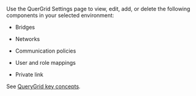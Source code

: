 
Use the QuerGrid Settings page to view, edit, add, or delete the following components in your selected environment:

-   Bridges

-   Networks

-   Communication policies

-   User and role mappings

-   Private link


See [QueryGrid key concepts](vyx1659391025497.md).

